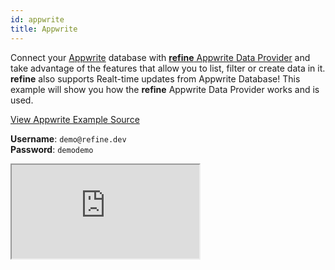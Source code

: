 ```yaml
---
id: appwrite
title: Appwrite
---
```


Connect your [Appwrite](https://appwrite.io/) database with [**refine** Appwrite Data Provider](/docs/guides-and-concepts/data-provider/appwrite/) and take advantage of the features that allow you to list, filter or create data in it. **refine** also supports Realt-time updates from Appwrite Database! This example will show you how the **refine** Appwrite Data Provider works and is used.

[View Appwrite Example Source](https://github.com/pankod/refine/tree/master/examples/dataProvider/appwrite)

**Username**: `demo@refine.dev`  
**Password**: `demodemo`

<iframe src="https://codesandbox.io/embed/refine-appwrite-example-rn50m?autoresize=1&fontsize=14&hidenavigation=1&module=%2Fsrc%2FApp.tsx&theme=dark&view=preview"
     style={{width: "100%", height:"80vh", border: "0px", borderRadius: "8px", overflow:"hidden"}}
     title="refine-appwrite-example"
     allow="accelerometer; ambient-light-sensor; camera; encrypted-media; geolocation; gyroscope; hid; microphone; midi; payment; usb; vr; xr-spatial-tracking"
     sandbox="allow-forms allow-modals allow-popups allow-presentation allow-same-origin allow-scripts"
></iframe>
